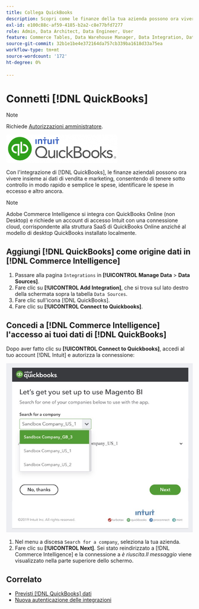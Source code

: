 ```yaml
---
title: Collega QuickBooks
description: Scopri come le finanze della tua azienda possono ora vivere insieme ai dati di vendita e marketing, consentendoti di tenere sotto controllo in modo rapido e semplice le spese, identificare le spese eccessive e altro ancora.
exl-id: e100c88c-af59-4185-b2a2-c8e77bfd7277
role: Admin, Data Architect, Data Engineer, User
feature: Commerce Tables, Data Warehouse Manager, Data Integration, Data Import/Export
source-git-commit: 32b1e1be4e372164da757cb339ba1618d33a75ea
workflow-type: tm+mt
source-wordcount: '172'
ht-degree: 0%

---
```


# Connetti [!DNL QuickBooks]

>[!NOTE]
>
>Richiede [Autorizzazioni amministratore](../../../administrator/user-management/user-management.md).

![](../../../assets/Quickbooks.png)

Con l&#39;integrazione di [!DNL QuickBooks], le finanze aziendali possono ora vivere insieme ai dati di vendita e marketing, consentendo di tenere sotto controllo in modo rapido e semplice le spese, identificare le spese in eccesso e altro ancora.

>[!NOTE]
>
>Adobe Commerce Intelligence si integra con QuickBooks Online (non Desktop) e richiede un account di accesso Intuit con una connessione cloud, corrispondente alla struttura SaaS di QuickBooks Online anziché al modello di desktop QuickBooks installato localmente.

## Aggiungi [!DNL QuickBooks] come origine dati in [!DNL Commerce Intelligence]

1. Passare alla pagina `Integrations` in **[!UICONTROL Manage Data** > **Data Sources]**.
1. Fare clic su **[!UICONTROL Add Integration]**, che si trova sul lato destro della schermata sopra la tabella `Data Sources`.
1. Fare clic sull&#39;icona [!DNL QuickBooks].
1. Fare clic su **[!UICONTROL Connect to Quickbooks]**.

## Concedi a [!DNL Commerce Intelligence] l&#39;accesso ai tuoi dati di [!DNL QuickBooks]

Dopo aver fatto clic su **[!UICONTROL Connect to Quickbooks]**, accedi al tuo account [!DNL Intuit] e autorizza la connessione:

![](../../../assets/QuickBooks_App_Store_1.jpg)

1. Nel menu a discesa `Search for a company`, seleziona la tua azienda.
1. Fare clic su **[!UICONTROL Next]**. Sei stato reindirizzato a [!DNL Commerce Intelligence] e la connessione a *è riuscita.Il messaggio* viene visualizzato nella parte superiore dello schermo.

## Correlato

* [Previsti [!DNL QuickBooks] dati](../integrations/quickbooks-data.md)
* [Nuova autenticazione delle integrazioni](https://experienceleague.adobe.com/docs/commerce-knowledge-base/kb/how-to/mbi-reauthenticating-integrations.html)
